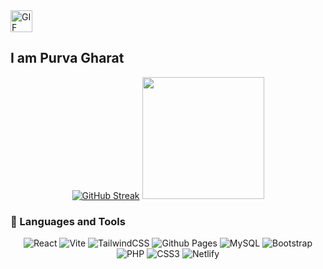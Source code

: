 <img src="https://github.com/gharat-purva/gharat-purva/assets/143778356/1e0cb207-832c-461f-8313-50cce1e48d44" alt="GIF" height="35">
  
##     I am Purva Gharat 

<div align="center">
  
[![GitHub Streak](https://streak-stats.demolab.com/?user=gharat-purva&exclude_days=Sun%2CSat&theme=transparent&show_icons=true)](https://git.io/streak-stats)
<a href="https://github.com/gharat-purva/convoychat">
  <img height=195 src="https://github-readme-stats.vercel.app/api/top-langs?username=gharat-purva&layout=compact&langs_count=8&card_width=320&theme=transparent" />
</a>
</div>

### 🔗 Languages and Tools
<div align="center">
  
![React](https://img.shields.io/badge/react-%2320232a.svg?style=for-the-badge&logo=react&logoColor=%2361DAFB)
![Vite](https://img.shields.io/badge/vite-%23646CFF.svg?style=for-the-badge&logo=vite&logoColor=white)
![TailwindCSS](https://img.shields.io/badge/tailwindcss-%2338B2AC.svg?style=for-the-badge&logo=tailwind-css&logoColor=white)
![Github Pages](https://img.shields.io/badge/github%20pages-121013?style=for-the-badge&logo=github&logoColor=white)
![MySQL](https://img.shields.io/badge/mysql-4479A1.svg?style=for-the-badge&logo=mysql&logoColor=white)
![Bootstrap](https://img.shields.io/badge/bootstrap-%238511FA.svg?style=for-the-badge&logo=bootstrap&logoColor=white)
![PHP](https://img.shields.io/badge/php-%23777BB4.svg?style=for-the-badge&logo=php&logoColor=white)
![CSS3](https://img.shields.io/badge/css3-%231572B6.svg?style=for-the-badge&logo=css3&logoColor=white)
![Netlify](https://img.shields.io/badge/netlify-%23000000.svg?style=for-the-badge&logo=netlify&logoColor=#00C7B7)
<!---![Python](https://img.shields.io/badge/python-3670A0?style=for-the-badge&logo=python&logoColor=ffdd54)--->


</div>
<!---
gharat-purva/gharat-purva is a ✨ special ✨ repository because its `README.md` (this file) appears on your GitHub profile.
You can click the Preview link to take a look at your changes.
--->
